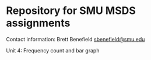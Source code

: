 # Repository for SMU MSDS assignments
Contact information:
Brett Benefield
sbenefield@smu.edu

Unit 4: Frequency count and bar graph
